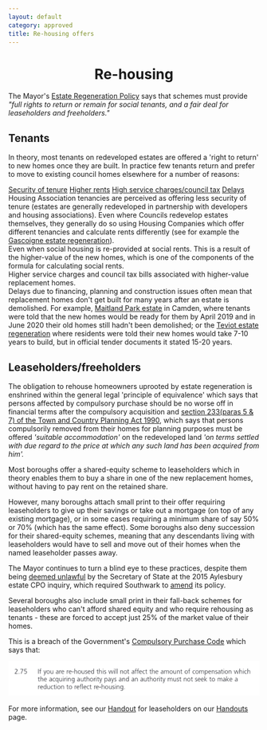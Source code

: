```yaml
---
layout: default
category: approved 
title: Re-housing offers 
---
```

<center><h1>Re-housing</h1></center> 
The Mayor's <a href="https://www.london.gov.uk/sites/default/files/better-homes-for-local-people-the-mayors-good-practice-guide-to-estate-regeneration.pdf">Estate Regeneration Policy</a> says that schemes must provide <i>"full rights to return or remain for social tenants, and a fair deal for leaseholders and freeholders."</i>

## Tenants
In theory, most tenants on redeveloped estates are offered a 'right to return' to new homes once they are built. In practice few tenants return and prefer to move to existing council homes elsewhere for a number of reasons:

<div class="row">
  <div class="col-4">
    <div class="list-group" id="list-tab" role="tablist">
      <a class="list-group-item list-group-item-action active" id="list-home-list" data-toggle="list" href="#list-home" role="tab" aria-controls="home">Security of tenure</a>
      <a class="list-group-item list-group-item-action" id="list-profile-list" data-toggle="list" href="#list-profile" role="tab" aria-controls="profile">Higher rents</a>
      <a class="list-group-item list-group-item-action" id="list-messages-list" data-toggle="list" href="#list-messages" role="tab" aria-controls="messages">High service charges/council tax</a>
      <a class="list-group-item list-group-item-action" id="list-settings-list" data-toggle="list" href="#list-settings" role="tab" aria-controls="settings">Delays</a>
    </div>
  </div>
  <div class="col-8">
    <div class="tab-content" id="nav-tabContent">
      <div class="tab-pane fade show active" id="list-home" role="tabpanel" aria-labelledby="list-home-list">Housing Association tenancies are perceived as offering less security of tenure (estates are generally redeveloped in partnership with developers and housing associations). Even where Councils redevelop estates themselves, they generally do so using Housing Companies which offer different tenancies and calculate rents differently (see for example the <a href="/estates/barkinganddagenham/gascoigne">Gascoigne estate regeneration</a>).</div>
      <div class="tab-pane fade" id="list-profile" role="tabpanel" aria-labelledby="list-profile-list">Even when social housing is re-provided at social rents. This is a result of the higher-value of the new homes, which is one of the components of the formula for calculating social rents.</div>
      <div class="tab-pane fade" id="list-messages" role="tabpanel" aria-labelledby="list-messages-list">Higher service charges and council tax bills associated with higher-value replacement homes.</div>
      <div class="tab-pane fade" id="list-settings" role="tabpanel" aria-labelledby="list-settings-list">Delays due to financing, planning and construction issues often mean that replacement homes don't get built for many years after an estate is demolished. For example, <a href="/estates/camden/aspenhouse/">Maitland Park estate</a> in Camden, where tenants were told that the new homes would be ready for them by April 2019 and in June 2020 their old homes still hadn't been demolished; or the <a href="/estates/towerhamlets/teviot/">Teviot estate regeneration</a> where residents were told their new homes would take 7-10 years to build, but in official tender documents it stated 15-20 years.</div>
    </div>
  </div>
</div>

## Leaseholders/freeholders
The obligation to rehouse homeowners uprooted by estate regeneration is enshrined within the general legal 'principle of equivalence' which says that persons affected by compulsory purchase should be no worse off in financial terms after the compulsory acquisition and <a href="http://www.legislation.gov.uk/ukpga/1990/8/section/233">section 233(paras 5 & 7) of the Town and Country Planning Act 1990</a>, which says that persons compulsorily removed from their homes for planning purposes must be offered <i>'suitable accommodation'</i> on the redeveloped land <i>'on terms settled with due regard to the price at which any such land has been acquired from him'.</i>

Most boroughs offer a shared-equity scheme to leaseholders which in theory enables them to buy a share in one of the new replacement homes, without having to pay rent on the retained share. 

However, many boroughs attach small print to their offer requiring leaseholders to give up their savings or take out a mortgage (on top of any existing mortgage), or in some cases requiring a minimum share of say 50% or 70% (which has the same effect). Some boroughs also deny succession for their shared-equity schemes, meaning that any descendants living with leaseholders would have to sell and move out of their homes when the named leaseholder passes away. 

The Mayor continues to turn a blind eye to these practices, despite them being [deemed unlawful](https://www.theguardian.com/society/2016/sep/16/government-blocks-controversial-plan-to-force-out-housing-estate-residents) by the Secretary of State at the 2015 Aylesbury estate CPO inquiry, which required Southwark to [amend](http://moderngov.southwarksites.com/documents/s74901/Report%20Amending%20the%20shared%20equity%20rehousing%20policy%20for%20qualifying%20homeowners%20affected%20by%20regenerati.pdf) its policy.

Several boroughs also include small print in their fall-back schemes for leaseholders who can't afford shared equity and who require rehousing as tenants - these are forced to accept just 25% of the market value of their homes.

This is a breach of the Government's [Compulsory Purchase Code](https://assets.publishing.service.gov.uk/government/uploads/system/uploads/attachment_data/file/571453/booklet4.pdf) which says that:

<img src="/images/cpocodeextract.png" class="img-fluid rounded img-thumbnail">

For more information, see our <a href="">Handout</a> for leaseholders on our <a href="/guide">Handouts</a> page.


